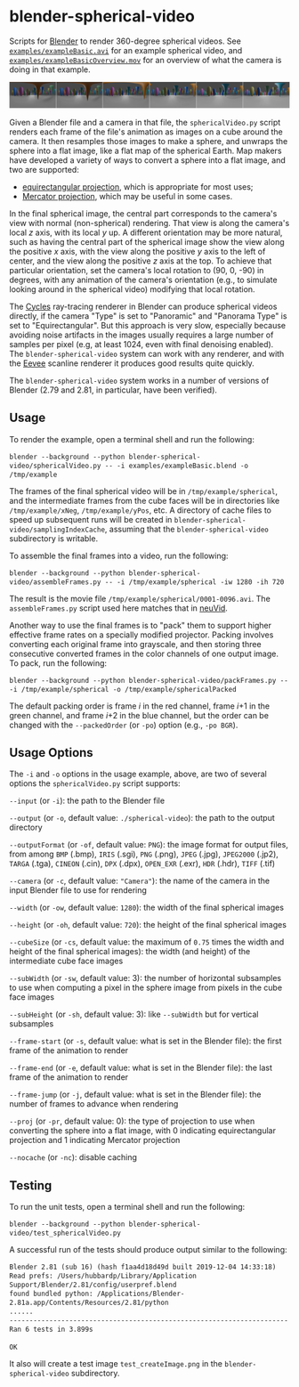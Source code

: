# blender-spherical-video

Scripts for [Blender](https://blender.org) to render 360-degree spherical videos.  See [`examples/exampleBasic.avi`](examples/exampleBasic.avi) for an example spherical video, and [`examples/exampleBasicOverview.mov`](examples/exampleBasicOverview.mov) for an overview of what the camera is doing in that example.

![Example video frames](example.png)

Given a Blender file and a camera in that file, the `sphericalVideo.py` script renders each frame of the file's animation as images on a cube around the camera.  It then resamples those images to make a sphere, and unwraps the sphere into a flat image, like a flat map of the spherical Earth.  Map makers have developed a variety of ways to convert a sphere into a flat image, and two are supported:
* [equirectangular projection](https://en.wikipedia.org/wiki/Equirectangular_projection), which is appropriate for most uses;
* [Mercator projection](https://en.wikipedia.org/wiki/Mercator_projection), which may be useful in some cases.

In the final spherical image, the central part corresponds to the camera's view with normal (non-spherical) rendering.  That view is along the camera's local _z_ axis, with its local _y_ up.  A different orientation may be more natural, such as having the central part of the spherical image show the view along the positive _x_ axis, with the view along the positive _y_ axis to the left of center, and the view along the positive _z_ axis at the top.  To achieve that particular orientation, set the camera's local rotation to (90, 0, -90) in degrees, with any animation of the camera's orientation (e.g., to simulate looking around in the spherical video) modifying that local rotation.

The [Cycles](https://docs.blender.org/manual/en/latest/render/cycles/index.html) ray-tracing renderer in Blender can produce spherical videos directly, if the camera "Type" is set to "Panoramic" and "Panorama Type" is set to "Equirectangular".  But this approach is very slow, especially because avoiding noise artifacts in the images usually requires a large number of samples per pixel (e.g, at least 1024, even with final denoising enabled).  The `blender-spherical-video` system can work with any renderer, and with the [Eevee](https://docs.blender.org/manual/en/latest/render/eevee/index.html) scanline renderer it produces good results quite quickly.

The `blender-spherical-video` system works in a number of versions of Blender (2.79 and 2.81, in particular, have been verified).

## Usage

To render the example, open a terminal shell and run the following:
```
blender --background --python blender-spherical-video/sphericalVideo.py -- -i examples/exampleBasic.blend -o /tmp/example
```

The frames of the final spherical video will be in `/tmp/example/spherical`, and the intermediate frames from the cube faces will be in directories like `/tmp/example/xNeg`, `/tmp/example/yPos`, etc.   A directory of cache files to speed up subsequent runs will be created in `blender-spherical-video/samplingIndexCache`, assuming that the `blender-spherical-video` subdirectory is writable.

To assemble the final frames into a video, run the following:
```
blender --background --python blender-spherical-video/assembleFrames.py -- -i /tmp/example/spherical -iw 1280 -ih 720
```
The result is the movie file `/tmp/example/spherical/0001-0096.avi`.  The `assembleFrames.py` script used here matches that in [neuVid](https://github.com/connectome-neuprint/neuVid).

Another way to use the final frames is to "pack" them to support higher effective frame rates on a specially modified projector.  Packing involves converting each original frame into grayscale, and then storing three consecutive converted frames in the color channels of one output image.  To pack, run the following:
```
blender --background --python blender-spherical-video/packFrames.py -- -i /tmp/example/spherical -o /tmp/example/sphericalPacked
```
The default packing order is frame _i_ in the red channel, frame _i_+1 in the green channel, and frame _i_+2 in the blue channel, but the order can be changed with the `--packedOrder` (or `-po`) option (e.g., `-po BGR`).

## Usage Options

The `-i` and `-o` options in the usage example, above, are two of several options the `sphericalVideo.py` script supports:

`--input` (or `-i`): the path to the Blender file

`--output` (or `-o`, default value: `./spherical-video`): the path to the output directory

`--outputFormat` (or `-of`, default value: `PNG`): the image format for output files, from among `BMP` (.bmp), `IRIS` (.sgi), `PNG` (.png), `JPEG` (.jpg), `JPEG2000` (.jp2), `TARGA` (.tga), `CINEON` (.cin), `DPX` (.dpx), `OPEN_EXR` (.exr), `HDR` (.hdr), `TIFF` (.tif)

`--camera` (or `-c`, default value: `"Camera"`): the name of the camera in the input Blender file to use for rendering

`--width` (or `-ow`, default value: `1280`): the width of the final spherical images

`--height` (or `-oh`, default value: `720`): the height of the final spherical images

`--cubeSize` (or `-cs`, default value: the maximum of `0.75` times the width and height of the final spherical images): the width (and height) of the intermediate cube face images

`--subWidth` (or `-sw`, default value: 3): the number of horizontal subsamples to use when computing a pixel in the sphere image from pixels in the cube face images

`--subHeight` (or `-sh`, default value: 3): like `--subWidth` but for vertical subsamples

`--frame-start` (or `-s`, default value: what is set in the Blender file): the first frame of the animation to render

`--frame-end` (or `-e`, default value: what is set in the Blender file): the last frame of the animation to render

`--frame-jump` (or `-j`, default value: what is set in the Blender file): the number of frames to advance when rendering

`--proj` (or `-pr`, default value: 0): the type of projection to use when converting the sphere into a flat image, with 0 indicating equirectangular projection and 1 indicating Mercator projection

`--nocache` (or `-nc`): disable caching


## Testing

To run the unit tests, open a terminal shell and run the following:
```
blender --background --python blender-spherical-video/test_sphericalVideo.py
```
A successful run of the tests should produce output similar to the following:
```
Blender 2.81 (sub 16) (hash f1aa4d18d49d built 2019-12-04 14:33:18)
Read prefs: /Users/hubbardp/Library/Application Support/Blender/2.81/config/userpref.blend
found bundled python: /Applications/Blender-2.81a.app/Contents/Resources/2.81/python
......
----------------------------------------------------------------------
Ran 6 tests in 3.899s

OK
```
It also will create a test image `test_createImage.png` in the `blender-spherical-video` subdirectory.
